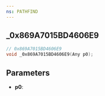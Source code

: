 ```yaml
---
ns: PATHFIND
---
```

## _0x869A7015BD4606E9

```c
// 0x869A7015BD4606E9
void _0x869A7015BD4606E9(Any p0);
```

## Parameters
* **p0**:
